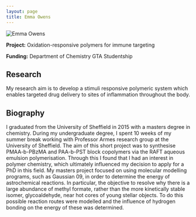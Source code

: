 ```yaml
---
layout: page
title: Emma Owens
---
```


<img src="img/Emma_Owens.png" alt="Emma Owens" class="gallery">

**Project:** Oxidation-responsive polymers for immune targeting

**Funding:** Department of Chemistry GTA Studentship

## Research

My research aim is to develop a stimuli responsive polymeric system which enables targeted drug delivery to sites of inflammation throughout the body.

## Biography

I graduated from the University of Sheffield in 2015 with a masters degree in chemistry. During my undergraduate degree, I spent 10 weeks of my summer break working with Professor Armes research group at the University of Sheffield. The aim of this short project was to synthesise PMAA-b-PBzMA and PAA-b-PST block copolymers via the RAFT aqueous emulsion polymerisation. Through this I found that I had an interest in polymer chemistry, which ultimately influenced my decision to apply for a PhD in this field.
My masters project focused on using molecular modelling programs, such as Gaussian 09, in order to determine the energy of astrochemical reactions. In particular, the objective to resolve why there is a large abundance of methyl formate, rather than the more kinetically stable isomer, glycoaldehyde, near hot cores of young stellar objects. To do this possible reaction routes were modelled and the influence of hydrogen bonding on the energy of these was determined.  
